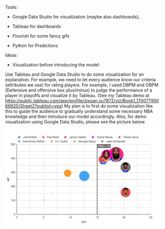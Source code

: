 Tools: 

* Google Data Studio for visualization (maybe also dashboards),

* Tableau for dashboards

* Flourish for some fancy gifs

* Python for Predictions


Ideas: 

* Visualization before introducing the model:

Use Tableau and Google Data Studio to do some visualization for an explanation. For example, we need to let every audience know our criteria (attributes we use) for rating players. For example, I used DBPM and OBPM (Defensive and offensive box plus/minus) to judge the performance of a player in playoffs and visualize it by Tableau. (See my Tableau demo at https://public.tableau.com/app/profile/zixuan.xu7872/viz/Book1_17007795066920/Sheet2?publish=yes) My plan is to first do some visualization like this to guide the audience to gradually understand some necessary NBA knowledge and then introduce our model accordingly.
Also, for demo visualization using Google Data Studio, please see the picture below.


![Google Data Studio Demo](../demos/PHI_23_playoffs_performances.png)






